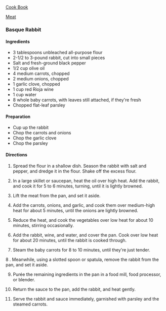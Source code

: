 [Cook Book](https://github.com/vmsmith/CookBook/blob/master/README.md)  

[Meat](https://github.com/vmsmith/CookBook/blob/master/meat.md)  

### Basque Rabbit

#### Ingredients

* 3 tablespoons unbleached all-purpose flour
* 2-1/2 to 3-pound rabbit, cut into small pieces
* Salt and fresh-ground black pepper
* 1/2 cup olive oil
* 4 medium carrots, chopped
* 2 medium onions, chopped
* 1 garlic clove, chopped
* 1 cup red Rioja wine
* 1 cup water
* 8 whole baby carrots, with leaves still attached, if they're fresh
* Chopped flat-leaf parsley
 
#### Preparation

* Cup up the rabbit
* Chop the carrots and onions
* Chop the garlic clove
* Chop the parsley

#### Directions

1. Spread the flour in a shallow dish. Season the rabbit with salt and pepper, and dredge it in the flour. Shake off the excess flour. 

2. In a large skillet or saucepan, heat the oil over high heat. Add the rabbit, and cook it for 5 to 6 minutes, turning, until it is lightly browned. 

3. Lift the meat from the pan, and set it aside.  

4. Add the carrots, onions, and garlic, and cook them over medium-high heat for about 5 minutes, until the onions are lightly browned. 

5. Reduce the heat, and cook the vegetables over low heat for about 10 minutes, stirring occasionally. 

6. Add the rabbit, wine, and water, and cover the pan. Cook over low heat for about 20 minutes, until the rabbit is cooked through. 

7. Steam the baby carrots for 8 to 10 minutes, until they're just tender. 

8 . Meanwhile, using a slotted spoon or spatula, remove the rabbit from the pan, and set it aside. 

9. Purée the remaining ingredients in the pan in a food mill, food processor, or blender. 

10. Return the sauce to the pan, add the rabbit, and heat gently. 

11. Serve the rabbit and sauce immediately, garnished with parsley and the steamed carrots. 
